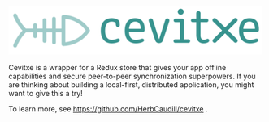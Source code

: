 <img src='logo.svg' width=500 alt=''>

Cevitxe is a wrapper for a Redux store that gives your app offline capabilities
and secure peer-to-peer synchronization superpowers. If you are thinking about building a
local-first, distributed application, you might want to give this a try!

To learn more, see https://github.com/HerbCaudill/cevitxe .
